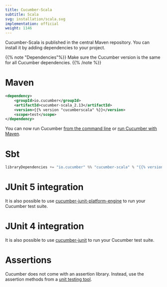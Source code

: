 ```yaml
---
title: Cucumber-Scala
subtitle: Scala
svg: installation/scala.svg
implementation: official
weight: 1146
---
```


Cucumber-Scala is published in the central Maven repository.
You can install it by adding dependencies to your project.

{{% note "Dependencies"%}}
Make sure the Cucumber version is the same for all Cucumber dependencies.
{{% /note %}}

# Maven

```xml
<dependency>
    <groupId>io.cucumber</groupId>
    <artifactId>cucumber-scala_2.13</artifactId>
    <version>{{% version "cucumberscala" %}}</version>
    <scope>test</scope>
</dependency>
```

You can now run Cucumber [from the command line](/docs/cucumber/api/#from-the-command-line) or [run Cucumber with Maven](/docs/tools/java#maven).

# Sbt

```scala
libraryDependencies += "io.cucumber" %% "cucumber-scala" % "{{% version "cucumberscala" %}}" % Test
```
# JUnit 5 integration

It is also possible to use [cucumber-junit-platform-engine](https://github.com/cucumber/cucumber-jvm/tree/main/cucumber-junit-platform-engine) to run your Cucumber test suite.

# JUnit 4 integration

It is also possible to use [cucumber-junit](/docs/cucumber/api/#junit) to run your Cucumber test suite.

# Assertions

Cucumber does not come with an assertion library. Instead, use the assertion methods
from a [unit testing tool](/docs/cucumber/checking-assertions/#java).

